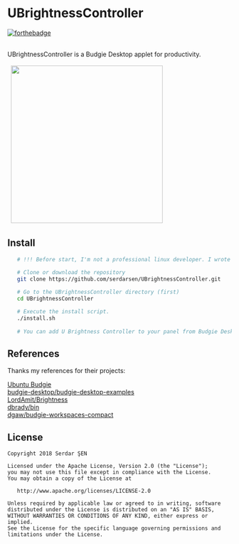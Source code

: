 UBrightnessController  
========  

[![forthebadge](https://forthebadge.com/images/badges/made-with-python.svg)](https://forthebadge.com)
 
<br/>  
UBrightnessController is a Budgie Desktop applet for productivity.<br/><br/>  
  
<img src="https://raw.githubusercontent.com/serdarsen/UBrightnessController/master/screenshots/screenshot2.gif" width="341" height="354"/>  
  
Install  
-------  
```bash  
   # !!! Before start, I'm not a professional linux developer. I wrote this applet and it works perfect on my ubuntu budgie (ubuntu 17:10, budgie version: 10.4,  device: acer aspire 5745g) . Please take your own risks and backups before install. Have fun!

   # Clone or download the repository
   git clone https://github.com/serdarsen/UBrightnessController.git
   
   # Go to the UBrightnessController directory (first)
   cd UBrightnessController

   # Execute the install script.
   ./install.sh
   
   # You can add U Brightness Controller to your panel from Budgie Desktop Settings.

```  
References  
------- 

Thanks my references for their projects:

[Ubuntu Budgie](https://ubuntubudgie.org/)<br/>
[budgie-desktop/budgie-desktop-examples](https://github.com/budgie-desktop/budgie-desktop-examples/tree/master/python_project)<br/>
[LordAmit/Brightness](https://github.com/LordAmit/Brightness)<br/>
[dbrady/bin](https://github.com/dbrady/bin/blob/master/indicator-brightness.py)<br/>
[dgaw/budgie-workspaces-compact](https://github.com/dgaw/budgie-workspaces-compact)


License  
-------  
    Copyright 2018 Serdar ŞEN  
  
    Licensed under the Apache License, Version 2.0 (the "License");  
    you may not use this file except in compliance with the License.  
    You may obtain a copy of the License at  
  
       http://www.apache.org/licenses/LICENSE-2.0  
  
    Unless required by applicable law or agreed to in writing, software  
    distributed under the License is distributed on an "AS IS" BASIS,  
    WITHOUT WARRANTIES OR CONDITIONS OF ANY KIND, either express or implied.  
    See the License for the specific language governing permissions and  
    limitations under the License.
